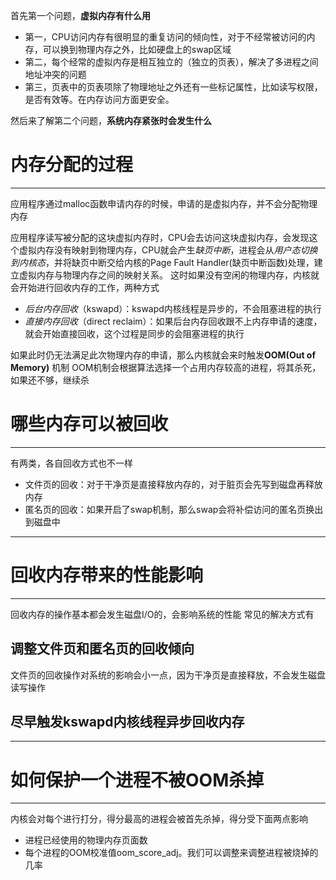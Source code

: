 首先第一个问题，**虚拟内存有什么用**
- 第一，CPU访问内存有很明显的重复访问的倾向性，对于不经常被访问的内存，可以换到物理内存之外，比如硬盘上的swap区域
- 第二，每个经常的虚拟内存是相互独立的（独立的页表），解决了多进程之间地址冲突的问题
- 第三，页表中的页表项除了物理地址之外还有一些标记属性，比如读写权限，是否有效等。在内存访问方面更安全。

然后来了解第二个问题，**系统内存紧张时会发生什么**

# 内存分配的过程
****
应用程序通过malloc函数申请内存的时候，申请的是虚拟内存，并不会分配物理内存

应用程序读写被分配的这块虚拟内存时，CPU会去访问这块虚拟内存，会发现这个虚拟内存没有映射到物理内存，CPU就会产生*缺页中断*，进程会从*用户态切换到内核态*，并将缺页中断交给内核的Page Fault Handler(缺页中断函数)处理，建立虚拟内存与物理内存之间的映射关系。
这时如果没有空闲的物理内存，内核就会开始进行回收内存的工作，两种方式
- *后台内存回收*（kswapd）：kswapd内核线程是异步的，不会阻塞进程的执行
- *直接内存回收*（direct reclaim）：如果后台内存回收跟不上内存申请的速度，就会开始直接回收，这个过程是同步的会阻塞进程的执行

如果此时仍无法满足此次物理内存的申请，那么内核就会来时触发**OOM(Out of Memory)** 机制
OOM机制会根据算法选择一个占用内存较高的进程，将其杀死，如果还不够，继续杀

# 哪些内存可以被回收
****
有两类，各自回收方式也不一样
- 文件页的回收：对于干净页是直接释放内存的，对于脏页会先写到磁盘再释放内存
- 匿名页的回收：如果开启了swap机制，那么swap会将补偿访问的匿名页换出到磁盘中
****
# 回收内存带来的性能影响
****
回收内存的操作基本都会发生磁盘I/O的，会影响系统的性能
常见的解决方式有
## 调整文件页和匿名页的回收倾向
文件页的回收操作对系统的影响会小一点，因为干净页是直接释放，不会发生磁盘读写操作
## 尽早触发kswapd内核线程异步回收内存
****
# 如何保护一个进程不被OOM杀掉
****
内核会对每个进行打分，得分最高的进程会被首先杀掉，得分受下面两点影响
- 进程已经使用的物理内存页面数
- 每个进程的OOM校准值oom_score_adj。我们可以调整来调整进程被烧掉的几率
